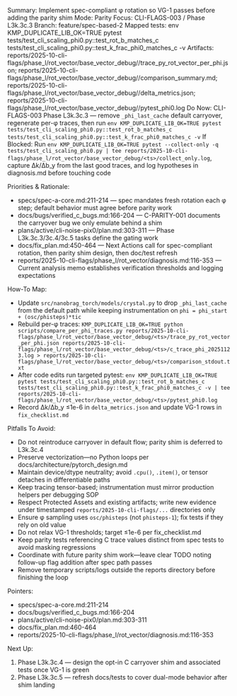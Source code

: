 Summary: Implement spec-compliant φ rotation so VG-1 passes before adding the parity shim
Mode: Parity
Focus: CLI-FLAGS-003 / Phase L3k.3c.3
Branch: feature/spec-based-2
Mapped tests: env KMP_DUPLICATE_LIB_OK=TRUE pytest tests/test_cli_scaling_phi0.py::test_rot_b_matches_c tests/test_cli_scaling_phi0.py::test_k_frac_phi0_matches_c -v
Artifacts: reports/2025-10-cli-flags/phase_l/rot_vector/base_vector_debug/<ts>/trace_py_rot_vector_per_phi.json; reports/2025-10-cli-flags/phase_l/rot_vector/base_vector_debug/<ts>/comparison_summary.md; reports/2025-10-cli-flags/phase_l/rot_vector/base_vector_debug/<ts>/delta_metrics.json; reports/2025-10-cli-flags/phase_l/rot_vector/base_vector_debug/<ts>/pytest_phi0.log
Do Now: CLI-FLAGS-003 Phase L3k.3c.3 — remove `_phi_last_cache` default carryover, regenerate per-φ traces, then run `env KMP_DUPLICATE_LIB_OK=TRUE pytest tests/test_cli_scaling_phi0.py::test_rot_b_matches_c tests/test_cli_scaling_phi0.py::test_k_frac_phi0_matches_c -v`
If Blocked: Run `env KMP_DUPLICATE_LIB_OK=TRUE pytest --collect-only -q tests/test_cli_scaling_phi0.py | tee reports/2025-10-cli-flags/phase_l/rot_vector/base_vector_debug/<ts>/collect_only.log`, capture Δk/Δb_y from the last good traces, and log hypotheses in diagnosis.md before touching code

Priorities & Rationale:
- specs/spec-a-core.md:211-214 — spec mandates fresh rotation each φ step; default behavior must agree before parity work
- docs/bugs/verified_c_bugs.md:166-204 — C-PARITY-001 documents the carryover bug we only emulate behind a shim
- plans/active/cli-noise-pix0/plan.md:303-311 — Phase L3k.3c.3/3c.4/3c.5 tasks define the gating work
- docs/fix_plan.md:450-464 — Next Actions call for spec-compliant rotation, then parity shim design, then doc/test refresh
- reports/2025-10-cli-flags/phase_l/rot_vector/diagnosis.md:116-353 — Current analysis memo establishes verification thresholds and logging expectations

How-To Map:
- Update `src/nanobrag_torch/models/crystal.py` to drop `_phi_last_cache` from the default path while keeping instrumentation on `phi = phi_start + (osc/phisteps)*tic`
- Rebuild per-φ traces: `KMP_DUPLICATE_LIB_OK=TRUE python scripts/compare_per_phi_traces.py reports/2025-10-cli-flags/phase_l/rot_vector/base_vector_debug/<ts>/trace_py_rot_vector_per_phi.json reports/2025-10-cli-flags/phase_l/rot_vector/base_vector_debug/<ts>/c_trace_phi_20251123.log > reports/2025-10-cli-flags/phase_l/rot_vector/base_vector_debug/<ts>/comparison_stdout.txt`
- After code edits run targeted pytest: `env KMP_DUPLICATE_LIB_OK=TRUE pytest tests/test_cli_scaling_phi0.py::test_rot_b_matches_c tests/test_cli_scaling_phi0.py::test_k_frac_phi0_matches_c -v | tee reports/2025-10-cli-flags/phase_l/rot_vector/base_vector_debug/<ts>/pytest_phi0.log`
- Record Δk/Δb_y ≤1e-6 in `delta_metrics.json` and update VG-1 rows in `fix_checklist.md`

Pitfalls To Avoid:
- Do not reintroduce carryover in default flow; parity shim is deferred to L3k.3c.4
- Preserve vectorization—no Python loops per docs/architecture/pytorch_design.md
- Maintain device/dtype neutrality; avoid `.cpu()`, `.item()`, or tensor detaches in differentiable paths
- Keep tracing tensor-based; instrumentation must mirror production helpers per debugging SOP
- Respect Protected Assets and existing artifacts; write new evidence under timestamped `reports/2025-10-cli-flags/...` directories only
- Ensure φ sampling uses `osc/phisteps` (not `phisteps-1`); fix tests if they rely on old value
- Do not relax VG-1 thresholds; target ≤1e-6 per fix_checklist.md
- Keep parity tests referencing C trace values distinct from spec tests to avoid masking regressions
- Coordinate with future parity shim work—leave clear TODO noting follow-up flag addition after spec path passes
- Remove temporary scripts/logs outside the reports directory before finishing the loop

Pointers:
- specs/spec-a-core.md:211-214
- docs/bugs/verified_c_bugs.md:166-204
- plans/active/cli-noise-pix0/plan.md:303-311
- docs/fix_plan.md:460-464
- reports/2025-10-cli-flags/phase_l/rot_vector/diagnosis.md:116-353

Next Up:
1. Phase L3k.3c.4 — design the opt-in C carryover shim and associated tests once VG-1 is green
2. Phase L3k.3c.5 — refresh docs/tests to cover dual-mode behavior after shim landing
